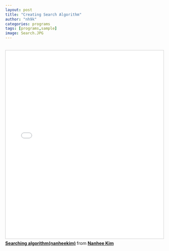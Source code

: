 ```yaml
---
layout: post
title: "Creating Search Algorithm"
author: "nh9k"
categories: programs
tags: [programs,sample]
image: Search.JPG
---
```

<br>
<iframe src="//www.slideshare.net/slideshow/embed_code/key/GDlibAHo0rPIou" width="1000" height="600" frameborder="0" marginwidth="0" marginheight="0" scrolling="no" style="border:1px solid #CCC; border-width:1px; margin-bottom:5px; max-width: 100%;" allowfullscreen> </iframe>  
<div style="margin-bottom:5px"> <strong> <a href="//www.slideshare.net/ssuserf5270f/searching-algorithmnanheekim" title="Searching algorithm(nanheekim)" target="_blank">Searching algorithm(nanheekim)</a> </strong> from <strong><a href="https://www.slideshare.net/ssuserf5270f" target="_blank">Nanhee Kim</a></strong> </div>
<br>
<br>
<br>
<br>
<br>
<br>